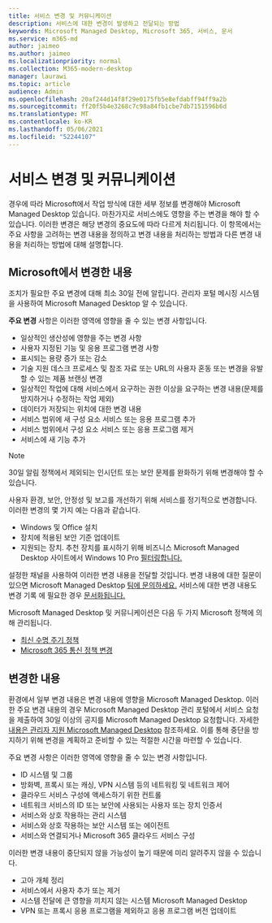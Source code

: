 ```yaml
---
title: 서비스 변경 및 커뮤니케이션
description: 서비스에 대한 변경이 발생하고 전달되는 방법
keywords: Microsoft Managed Desktop, Microsoft 365, 서비스, 문서
ms.service: m365-md
author: jaimeo
ms.author: jaimeo
ms.localizationpriority: normal
ms.collection: M365-modern-desktop
manager: laurawi
ms.topic: article
audience: Admin
ms.openlocfilehash: 20af244d14f8f29e0175fb5e8efdabff94ff9a2b
ms.sourcegitcommit: ff20f5b4e3268c7c98a84fb1cbe7db7151596b6d
ms.translationtype: MT
ms.contentlocale: ko-KR
ms.lasthandoff: 05/06/2021
ms.locfileid: "52244107"
---
```

# <a name="service-changes-and-communication"></a>서비스 변경 및 커뮤니케이션

경우에 따라 Microsoft에서 작업 방식에 대한 세부 정보를 변경해야 Microsoft Managed Desktop 있습니다. 마찬가지로 서비스에도 영향을 주는 변경을 해야 할 수 있습니다. 이러한 변경은 해당 변경의 중요도에 따라 다르게 처리됩니다. 이 항목에서는 주요 사항을 고려하는 변경 내용을 정의하고 변경 내용을 처리하는 방법과 다른 변경 내용을 처리하는 방법에 대해 설명합니다.



## <a name="changes-made-by-microsoft"></a>Microsoft에서 변경한 내용

조치가 필요한 주요 변경에 대해 최소 30일 전에 알립니다. 관리자 포털 메시징 시스템을 사용하여 Microsoft Managed Desktop 알 수 있습니다.

**주요 변경** 사항은 이러한 영역에 영향을 줄 수 있는 변경 사항입니다.
- 일상적인 생산성에 영향을 주는 변경 사항
- 사용자 지정된 기능 및 응용 프로그램 변경 사항
- 표시되는 용량 증가 또는 감소
- 기술 지원 데스크 프로세스 및 참조 자료 또는 URL의 사용자 혼동 또는 변경을 유발할 수 있는 제품 브랜싱 변경
- 일상적인 작업에 대해 서비스에서 요구하는 권한 이상을 요구하는 변경 내용(문제를 방지하거나 수정하는 작업 제외)
- 데이터가 저장되는 위치에 대한 변경 내용
- 서비스 범위에 새 구성 요소 서비스 또는 응용 프로그램 추가
- 서비스 범위에서 구성 요소 서비스 또는 응용 프로그램 제거
- 서비스에 새 기능 추가

> [!NOTE]
> 30일 알림 정책에서 제외되는 인시던트 또는 보안 문제를 완화하기 위해 변경해야 할 수 있습니다.

사용자 환경, 보안, 안정성 및 보고를 개선하기 위해 서비스를 정기적으로 변경합니다. 이러한 변경의 몇 가지 예는 다음과 같습니다.

- Windows 및 Office 설치
- 장치에 적용된 보안 기준 업데이트
- 지원되는 장치. 추천 장치를 표시하기 위해 비즈니스 Microsoft Managed Desktop 사이트에서 Windows 10 Pro [필터링합니다.](https://www.microsoft.com/windowsforbusiness/view-all-devices)

설정한 채널을 사용하여 이러한 변경 내용을 전달할 것입니다. 변경 내용에 대한 질문이 있으면 Microsoft Managed Desktop [팀에 문의하세요.](../working-with-managed-desktop/admin-support.md) 서비스에 대한 변경 내용도 변경 기록 에 필요한 경우 [문서화됩니다.](../change-history-managed-desktop.md)

Microsoft Managed Desktop 및 커뮤니케이션은 다음 두 가지 Microsoft 정책에 의해 관리됩니다.
- [최신 수명 주기 정책](https://support.microsoft.com/help/30881/modern-lifecycle-policy)
- [Microsoft 365 통신 정책 변경](/office365/admin/manage/message-center)

## <a name="changes-you-make"></a>변경한 내용

환경에서 일부 변경 내용은 변경 내용에 영향을 Microsoft Managed Desktop. 이러한 주요 변경 내용의 경우 Microsoft Managed Desktop 관리 포털에서 서비스 요청을 제출하여 30일 이상의 공지를 Microsoft Managed Desktop 요청합니다. 자세한 [내용은 관리자 지원 Microsoft Managed Desktop](../working-with-managed-desktop/admin-support.md) 참조하세요. 이를 통해 중단을 방지하기 위해 변경을 계획하고 준비할 수 있는 적절한 시간을 마련할 수 있습니다.

주요 변경 사항은 이러한 영역에 영향을 줄 수 있는 변경 사항입니다.

- ID 시스템 및 그룹
- 방화벽, 프록시 또는 캐싱, VPN 시스템 등의 네트워킹 및 네트워크 제어
- 클라우드 서비스 구성에 액세스하기 위한 컨트롤
- 네트워크 서비스의 ID 또는 보안에 사용되는 사용자 또는 장치 인증서
- 서비스와 상호 작용하는 관리 시스템
- 서비스와 상호 작용하는 보안 시스템 또는 에이전트
- 서비스와 연결되거나 Microsoft 365 클라우드 서비스 구성

이러한 변경 내용이 중단되지 않을 가능성이 높기 때문에 미리 알려주지 않을 수 있습니다.

- 고아 개체 정리
- 서비스에서 사용자 추가 또는 제거
- 시스템 전달에 큰 영향을 끼치지 않는 시스템 Microsoft Managed Desktop
- VPN 또는 프록시 응용 프로그램을 제외하고 응용 프로그램 버전 업데이트